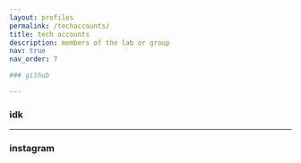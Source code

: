 ```yaml
---
layout: profiles
permalink: /techaccounts/
title: tech accounts
description: members of the lab or group
nav: true
nav_order: 7

### github

---
```

### idk

---

### instagram
